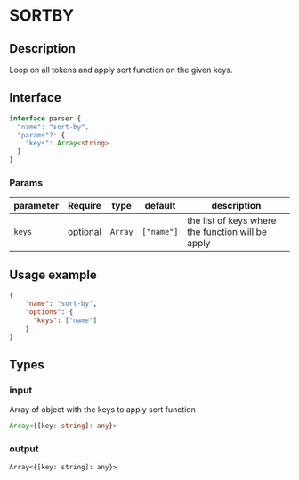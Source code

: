 # SORTBY

## Description

Loop on all tokens and apply sort function on the given keys.

## Interface 

```ts
interface parser {
  "name": "sort-by",
  "params"?: {
    "keys": Array<string>
  }
}
```

### Params
| parameter | Require    | type      | default    | description                                       |
| --------- | ---------- | --------- | ---------- | ------------------------------------------------- |
| `keys`    | optional   | `Array`   | `["name"]` | the list of keys where the function will be apply |

## Usage example 

```json
{
    "name": "sort-by",
    "options": {
      "keys": ["name"]
    }
}
```

## Types

### input

Array of object with the keys to apply sort function

```ts
Array<{[key: string]: any}>
```

### output
```
Array<{[key: string]: any}>
```
